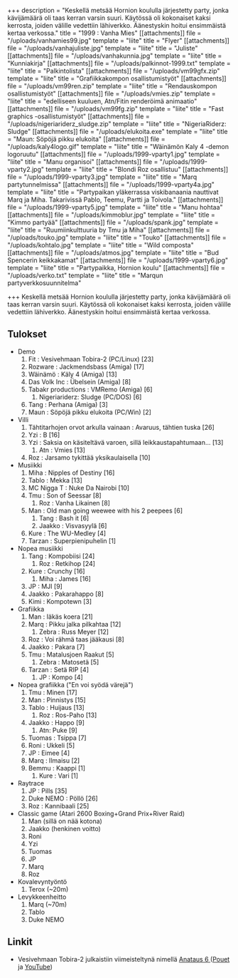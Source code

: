 +++
description = "Keskellä metsää Hornion koululla järjestetty party, jonka kävijämäärä oli taas kerran varsin suuri. Käytössä oli kokonaiset kaksi kerrosta, joiden välille vedettiin lähiverkko. Äänestyskin hoitui ensimmäistä kertaa verkossa."
title = "1999 : Vanha Mies"
[[attachments]]
file = "/uploads/vanhamies99.jpg"
template = "liite"
title = "Flyer"
[[attachments]]
file = "/uploads/vanhajuliste.jpg"
template = "liite"
title = "Juliste"
[[attachments]]
file = "/uploads/vanhakunnia.jpg"
template = "liite"
title = "Kunniakirja"
[[attachments]]
file = "/uploads/palkinnot-1999.txt"
template = "liite"
title = "Palkintolista"
[[attachments]]
file = "/uploads/vm99gfx.zip"
template = "liite"
title = "Grafiikkakompon osallistumistyöt"
[[attachments]]
file = "/uploads/vm99ren.zip"
template = "liite"
title = "Rendauskompon osallistumistyöt"
[[attachments]]
file = "/uploads/vmies.zip"
template = "liite"
title = "edelliseen kuuluen, Atn/Fitin renderöimä animaatio"
[[attachments]]
file = "/uploads/vm99fg.zip"
template = "liite"
title = "Fast graphics -osallistumistyöt"
[[attachments]]
file = "/uploads/nigeriariderz_sludge.zip"
template = "liite"
title = "NigeriaRiderz: Sludge"
[[attachments]]
file = "/uploads/elukoita.exe"
template = "liite"
title = "Maun: Söpöjä pikku elukoita"
[[attachments]]
file = "/uploads/kaly4logo.gif"
template = "liite"
title = "Wäinämön Kaly 4 -demon logoruutu"
[[attachments]]
file = "/uploads/1999-vparty1.jpg"
template = "liite"
title = "Manu organisoi"
[[attachments]]
file = "/uploads/1999-vparty2.jpg"
template = "liite"
title = "Blondi Roz osallistuu"
[[attachments]]
file = "/uploads/1999-vparty3.jpg"
template = "liite"
title = "Marq partytunnelmissa"
[[attachments]]
file = "/uploads/1999-vparty4a.jpg"
template = "liite"
title = "Partypaikan yläkerrassa viskibanaania nauttivat Marq ja Miha. Takarivissä Pablo, Teemu, Partti ja Toivola."
[[attachments]]
file = "/uploads/1999-vparty5.jpg"
template = "liite"
title = "Manu hohtaa"
[[attachments]]
file = "/uploads/kimmoblur.jpg"
template = "liite"
title = "Kimmo partyää"
[[attachments]]
file = "/uploads/spank.jpg"
template = "liite"
title = "Ruumiinkulttuuria by Tmu ja Miha"
[[attachments]]
file = "/uploads/touko.jpg"
template = "liite"
title = "Touko"
[[attachments]]
file = "/uploads/kohtalo.jpg"
template = "liite"
title = "Wild composta"
[[attachments]]
file = "/uploads/atmos.jpg"
template = "liite"
title = "Bud Spencerin keikkakamat"
[[attachments]]
file = "/uploads/1999-vparty6.jpg"
template = "liite"
title = "Partypaikka, Hornion koulu"
[[attachments]]
file = "/uploads/verko.txt"
template = "liite"
title = "Marqun partyverkkosuunnitelma"

+++
Keskellä metsää Hornion koululla järjestetty party, jonka kävijämäärä oli taas kerran varsin suuri. Käytössä oli kokonaiset kaksi kerrosta, joiden välille vedettiin lähiverkko. Äänestyskin hoitui ensimmäistä kertaa verkossa.

## Tulokset

* Demo
  1. Fit : Vesivehmaan Tobira-2 (PC/Linux) \[23\]
  2. Rozware : Jackmendsbass (Amiga) \[17\]
  3. Wäinämö : Käly 4 (Amiga) \[13\]
  4. Das Volk Inc : Übelsein (Amiga) \[8\]
  5. Tabakr productions : VMRemo (Amiga) \[6\]
     1. Nigeriariderz: Sludge (PC/DOS) \[6\]
  6. Tang : Perhana (Amiga) \[3\]
  7. Maun : Söpöjä pikku elukoita (PC/Win) \[2\]
* Villi
  1. Tähtitarhojen orvot arkulla vainaan : Avaruus, tähtien tuska \[26\]
  2. Yzi : B \[16\]
  3. Yzi : Saksia on käsiteltävä varoen, sillä leikkaustapahtumaan... \[13\]
     1. Atn : Vmies \[13\]
  4. Roz : Jarsamo tykittää yksikaulaisella \[10\]
* Musiikki
  1. Miha : Nipples of Destiny \[16\]
  2. Tablo : Mekka \[13\]
  3. MC Nigga T : Nuke Da Nairobi \[10\]
  4. Tmu : Son of Seessar \[8\]
     1. Roz : Vanha Likainen \[8\]
  5. Man : Old man going weewee with his 2 peepees \[6\]
     1. Tang : Bash it \[6\]
     2. Jaakko : Visvasyylä \[6\]
  6. Kure : The WU-Medley \[4\]
  7. Tarzan : Superpienipuhelin \[1\]
* Nopea musiikki
  1. Tang : Kompobiisi \[24\]
     1. Roz : Retkihop \[24\]
  2. Kure : Crunchy \[16\]
     1. Miha : James \[16\]
  3. JP : MJI \[9\]
  4. Jaakko : Pakarahappo \[8\]
  5. Kimi : Kompotewn \[3\]
* Grafiikka
  1. Man : Iäkäs koera \[21\]
  2. Marq : Pikku jalka pilkahtaa \[12\]
     1. Zebra : Russ Meyer \[12\]
  3. Roz : Voi rähmä taas jääkausi \[8\]
  4. Jaakko : Pakara \[7\]
  5. Tmu : Matalusjoen Raakut \[5\]
     1. Zebra : Matosetä \[5\]
  6. Tarzan : Setä RIP \[4\]
     1. JP : Kompo \[4\]
* Nopea grafiikka ("En voi syödä värejä")
  1. Tmu : Minen \[17\]
  2. Man : Pinnistys \[15\]
  3. Tablo : Huijaus \[13\]
     1. Roz : Ros-Paho \[13\]
  4. Jaakko : Happo \[9\]
     1. Atn: Puke \[9\]
  5. Tuomas : Tsippa \[7\]
  6. Roni : Ukkeli \[5\]
  7. JP : Eimee \[4\]
  8. Marq : Ilmaisu \[2\]
  9. Bemmu : Kaappi \[1\]
     1. Kure : Vari \[1\]
* Raytrace
  1. JP : Pills \[35\]
  2. Duke NEMO : Pöllö \[26\]
  3. Roz : Kannibaali \[25\]
* Classic game (Atari 2600 Boxing+Grand Prix+River Raid)
  1. Man (sillä on nää kotona)
  2. Jaakko (henkinen voitto)
  3. Roni
  4. Yzi
  5. Tuomas
  6. JP
  7. Marq
  8. Roz
* Kovalevyntyöntö
  1. Terox (\~20m)
* Levykkeenheitto
  1. Marq (\~70m)
  2. Tablo
  3. Duke NEMO

## Linkit

* Vesivehmaan Tobira-2 julkaistiin viimeisteltynä nimellä [Anataus 6 ](http://ftp.kameli.net/pub/fit/anataus6/)([Pouet](http://www.pouet.net/prod.php?which=5372) ja [YouTube](http://www.youtube.com/watch?v=_Qm3WS-33u4))
